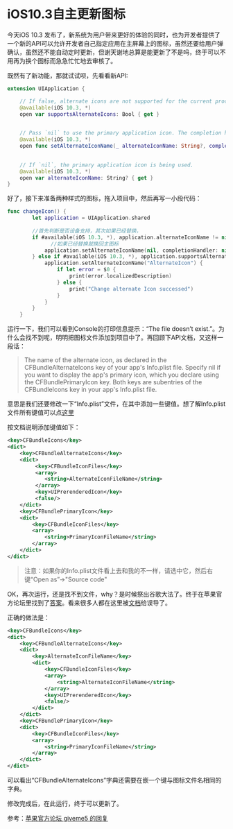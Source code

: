 # iOS10.3自主更新图标

今天iOS 10.3 发布了，新系统为用户带来更好的体验的同时，也为开发者提供了一个新的API可以允许开发者自己指定应用在主屏幕上的图标，虽然还要给用户弹确认，虽然还不能自动定时更新，但谢天谢地总算是能更新了不是吗，终于可以不用再为换个图标而急急忙忙地去审核了。

既然有了新功能，那就试试呗，先看看新API:

``` Swift
extension UIApplication {

    // If false, alternate icons are not supported for the current process.
    @available(iOS 10.3, *)
    open var supportsAlternateIcons: Bool { get }

    
    // Pass `nil` to use the primary application icon. The completion handler will be invoked asynchronously on an arbitrary background queue; be sure to dispatch back to the main queue before doing any further UI work.
    @available(iOS 10.3, *)
    open func setAlternateIconName(_ alternateIconName: String?, completionHandler: ((Error?) -> Swift.Void)? = nil)

    
    // If `nil`, the primary application icon is being used.
    @available(iOS 10.3, *)
    open var alternateIconName: String? { get }
}
```
好了，接下来准备两种样式的图标，拖入项目中，然后再写一小段代码：

``` Swift
func changeIcon() {
        let application = UIApplication.shared
        
        //首先判断是否设备支持，其次如果已经替换，
        if #available(iOS 10.3, *), application.alternateIconName != nil {
        	  //如果已经替换就换回主图标
            application.setAlternateIconName(nil, completionHandler: nil);
        } else if #available(iOS 10.3, *), application.supportsAlternateIcons {
            application.setAlternateIconName("AlternateIcon") {
                if let error = $0 {
                    print(error.localizedDescription)
                } else {
                    print("Change alternate Icon successed")
                }
            }
        }
    }
```
运行一下，我们可以看到Console的打印信息提示：“The file doesn’t exist.”。为什么会找不到呢，明明把图标文件添加到项目中了。再回顾下API文档，又这样一段话：

>The name of the alternate icon, as declared in the CFBundleAlternateIcons key of your app's Info.plist file. Specify nil if you want to display the app's primary icon, which you declare using the CFBundlePrimaryIcon key. Both keys are subentries of the CFBundleIcons key in your app's Info.plist file.

意思是我们还要修改一下“Info.plist”文件，在其中添加一些键值。想了解Info.plist文件所有键值可以点[这里](https://developer.apple.com/library/content/documentation/General/Reference/InfoPlistKeyReference/Articles/CoreFoundationKeys.html#//apple_ref/doc/uid/TP40009249-SW14)

按文档说明添加键值如下：

``` xml
<key>CFBundleIcons</key>  
<dict>  
    <key>CFBundleAlternateIcons</key>  
    <dict>  
         <key>CFBundleIconFiles</key>  
         <array>  
            <string>AlternateIconFileName</string>  
         </array>  
         <key>UIPrerenderedIcon</key>  
         <false/>  
    </dict>  
    <key>CFBundlePrimaryIcon</key>  
    <dict>  
        <key>CFBundleIconFiles</key>  
        <array>  
            <string>PrimaryIconFileName</string>  
        </array>  
    </dict>  
</dict>  
```

>注意：如果你的Info.plist文件看上去和我的不一样，请选中它，然后右键“Open as”->"Source code"

OK，再次运行，还是找不到文件，why？是时候祭出谷歌大法了。终于在苹果官方论坛里找到了[答案](https://forums.developer.apple.com/thread/71463)。看来很多人都在这里被[文档](https://developer.apple.com/library/content/documentation/General/Reference/InfoPlistKeyReference/Articles/CoreFoundationKeys.html#//apple_ref/doc/uid/TP40009249-SW14)给误导了。

正确的做法是：

``` xml
<key>CFBundleIcons</key>  
<dict>  
    <key>CFBundleAlternateIcons</key>  
    <dict>  
        <key>AlternateIconFileName</key>  
        <dict>  
            <key>CFBundleIconFiles</key>  
            <array>  
                <string>AlternateIconFileName</string>  
            </array>  
            <key>UIPrerenderedIcon</key>  
            <false/>  
        </dict>  
    </dict>  
    <key>CFBundlePrimaryIcon</key>  
    <dict>  
        <key>CFBundleIconFiles</key>  
        <array>  
            <string>PrimaryIconFileName</string>  
        </array>  
    </dict>  
</dict>  
```
可以看出“CFBundleAlternateIcons”字典还需要在嵌一个键与图标文件名相同的字典。

修改完成后，在此运行，终于可以更新了。

参考：[苹果官方论坛 giveme5 的回复](https://forums.developer.apple.com/thread/71463)





